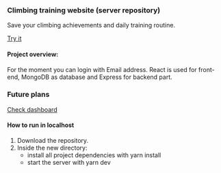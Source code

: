 

### Climbing training website (server repository)
Save your climbing achievements and daily training routine.

[Try it](https://climbthe.best)

#### Project overview: 
For the moment you can login with Email address. React is used for front-end, MongoDB as database and Express for backend part.

### Future plans
[Check dashboard](https://trello.com/b/BWLEeBke/climbthebest)

#### How to run in localhost
1. Download the repository.
2. Inside the new directory:
    - install all project dependencies with yarn install
    - start the server with yarn dev


